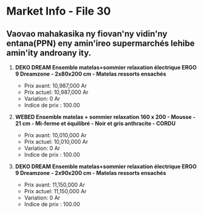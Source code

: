 # Market Info - File 30

## Vaovao mahakasika ny fiovan'ny vidin'ny entana(PPN) eny amin'ireo supermarchés lehibe amin'ity androany ity.

1. **DEKO DREAM Ensemble matelas+sommier relaxation électrique ERGO 9 Dreamzone - 2x80x200 cm - Matelas ressorts ensachés**
   - Prix avant: 10,987,000 Ar
   - Prix actuel: 10,987,000 Ar
   - Variation: 0 Ar
   - Indice de prix : 100.00

2. **WEBED Ensemble matelas + sommier relaxation 160 x 200 - Mousse - 21 cm - Mi-ferme et équilibré - Noir et gris anthracite - CORDU**
   - Prix avant: 10,010,000 Ar
   - Prix actuel: 10,010,000 Ar
   - Variation: 0 Ar
   - Indice de prix : 100.00

3. **DEKO DREAM Ensemble matelas+sommier relaxation électrique ERGO 9 Dreamzone - 2x90x200 cm - Matelas ressorts ensachés**
   - Prix avant: 11,150,000 Ar
   - Prix actuel: 11,150,000 Ar
   - Variation: 0 Ar
   - Indice de prix : 100.00

